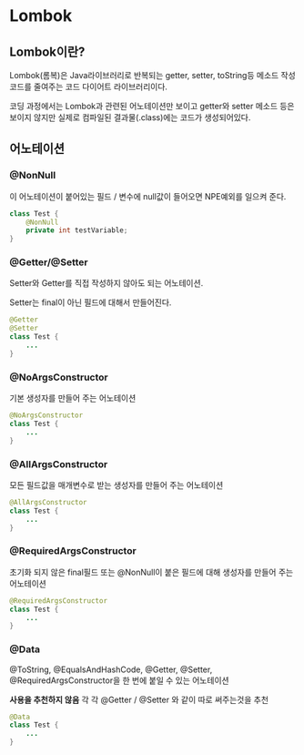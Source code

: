 # Lombok

## Lombok이란?

Lombok(롬복)은 Java라이브러리로 반복되는 getter, setter, toString등 메소드 작성 코드를 줄여주는 코드 다이어트 라이브러리이다.

코딩 과정에서는 Lombok과 관련된 어노테이션만 보이고 getter와 setter 메소드 등은 보이지 않지만 실제로 컴파일된 결과물(.class)에는 코드가 생성되어있다.

## 어노테이션

### @NonNull

이 어노테이션이 붙어있는 필드 / 변수에 null값이 들어오면 NPE예외를 일으켜 준다.

```java
class Test {
    @NonNull
    private int testVariable;
}
```

### @Getter/@Setter

Setter와 Getter를 직접 작성하지 않아도 되는 어노테이션.

Setter는 final이 아닌 필드에 대해서 만들어진다.

```java
@Getter
@Setter
class Test {
    ...
}
```

### @NoArgsConstructor

기본 생성자를 만들어 주는 어노테이션

```java
@NoArgsConstructor
class Test {
    ...
}
```

### @AllArgsConstructor

모든 필드값을 매개변수로 받는 생성자를 만들어 주는 어노테이션

```java
@AllArgsConstructor
class Test {
    ...
}
```

### @RequiredArgsConstructor

초기화 되지 않은 final필드 또는 @NonNull이 붙은 필드에 대해 생성자를 만들어 주는 어노테이션

```java
@RequiredArgsConstructor
class Test {
    ...
}
```

### @Data

@ToString, @EqualsAndHashCode, @Getter, @Setter, @RequiredArgsConstructor을 한 번에 붙일 수 있는 어노테이션

**사용을 추천하지 않음** 각 각 @Getter / @Setter 와 같이 따로 써주는것을 추천

```java
@Data
class Test {
    ...
}
```

